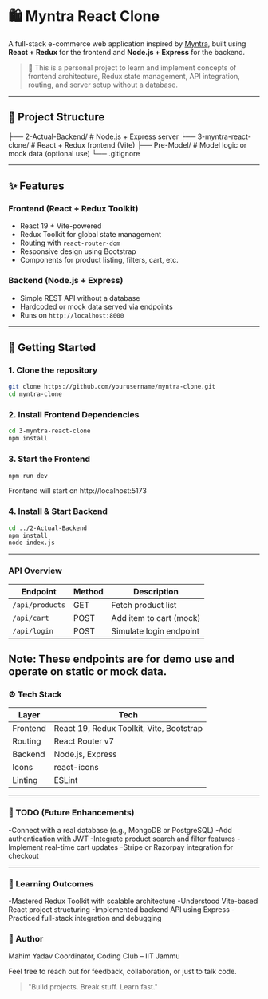 # 🛍️ Myntra React Clone

A full-stack e-commerce web application inspired by [Myntra](https://www.myntra.com/), built using **React + Redux** for the frontend and **Node.js + Express** for the backend.

> 🚀 This is a personal project to learn and implement concepts of frontend architecture, Redux state management, API integration, routing, and server setup without a database.

---

## 📁 Project Structure

├── 2-Actual-Backend/ # Node.js + Express server
├── 3-myntra-react-clone/ # React + Redux frontend (Vite)
├── Pre-Model/ # Model logic or mock data (optional use)
└── .gitignore

---

## ✨ Features

### Frontend (React + Redux Toolkit)
- React 19 + Vite-powered
- Redux Toolkit for global state management
- Routing with `react-router-dom`
- Responsive design using Bootstrap
- Components for product listing, filters, cart, etc.

### Backend (Node.js + Express)
- Simple REST API without a database
- Hardcoded or mock data served via endpoints
- Runs on `http://localhost:8000`

---

## 🔧 Getting Started

### 1. Clone the repository

```bash
git clone https://github.com/yourusername/myntra-clone.git
cd myntra-clone
```
### 2. Install Frontend Dependencies

```bash
cd 3-myntra-react-clone
npm install
```

### 3. Start the Frontend
```bash
npm run dev
```
Frontend will start on http://localhost:5173

### 4. Install & Start Backend
```bash
cd ../2-Actual-Backend
npm install
node index.js
```
---

### API Overview
| Endpoint        | Method | Description             |
| --------------- | ------ | ----------------------- |
| `/api/products` | GET    | Fetch product list      |
| `/api/cart`     | POST   | Add item to cart (mock) |
| `/api/login`    | POST   | Simulate login endpoint |

Note: These endpoints are for demo use and operate on static or mock data.
---
### ⚙️ Tech Stack
| Layer    | Tech                                     |
| -------- | ---------------------------------------- |
| Frontend | React 19, Redux Toolkit, Vite, Bootstrap |
| Routing  | React Router v7                          |
| Backend  | Node.js, Express                         |
| Icons    | react-icons                              |
| Linting  | ESLint                                   |

---

### 📌 TODO (Future Enhancements)
-Connect with a real database (e.g., MongoDB or PostgreSQL)
-Add authentication with JWT
-Integrate product search and filter features
-Implement real-time cart updates
-Stripe or Razorpay integration for checkout

---
 ### 🧠 Learning Outcomes
-Mastered Redux Toolkit with scalable architecture
-Understood Vite-based React project structuring
-Implemented backend API using Express
-Practiced full-stack integration and debugging

### 🧔 Author
Mahim Yadav
Coordinator, Coding Club – IIT Jammu

Feel free to reach out for feedback, collaboration, or just to talk code.
>"Build projects. Break stuff. Learn fast."



